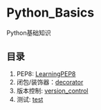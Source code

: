 # Python_Basics
Python基础知识



## 目录

1. PEP8: [LearningPEP8](./PEP8.md)
2. 闭包/装饰器：[decorator](./decorator.md)
3. 版本控制: [version_control](./version_control.md)
4. 测试: [test](./test.md)

